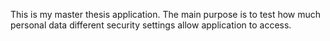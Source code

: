 This is my master thesis application. The main purpose is to test how much personal data different security settings allow application to access.

